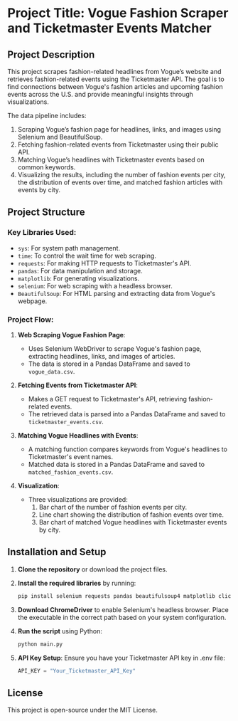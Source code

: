 # Project Title: Vogue Fashion Scraper and Ticketmaster Events Matcher

## Project Description

This project scrapes fashion-related headlines from Vogue’s website and retrieves fashion-related events using the Ticketmaster API. The goal is to find connections between Vogue's fashion articles and upcoming fashion events across the U.S. and provide meaningful insights through visualizations.

The data pipeline includes:
1. Scraping Vogue’s fashion page for headlines, links, and images using Selenium and BeautifulSoup.
2. Fetching fashion-related events from Ticketmaster using their public API.
3. Matching Vogue’s headlines with Ticketmaster events based on common keywords.
4. Visualizing the results, including the number of fashion events per city, the distribution of events over time, and matched fashion articles with events by city.

## Project Structure


### Key Libraries Used:
- `sys`: For system path management.
- `time`: To control the wait time for web scraping.
- `requests`: For making HTTP requests to Ticketmaster's API.
- `pandas`: For data manipulation and storage.
- `matplotlib`: For generating visualizations.
- `selenium`: For web scraping with a headless browser.
- `BeautifulSoup`: For HTML parsing and extracting data from Vogue's webpage.

### Project Flow:
1. **Web Scraping Vogue Fashion Page**:
   - Uses Selenium WebDriver to scrape Vogue's fashion page, extracting headlines, links, and images of articles.
   - The data is stored in a Pandas DataFrame and saved to `vogue_data.csv`.

2. **Fetching Events from Ticketmaster API**:
   - Makes a GET request to Ticketmaster's API, retrieving fashion-related events.
   - The retrieved data is parsed into a Pandas DataFrame and saved to `ticketmaster_events.csv`.

3. **Matching Vogue Headlines with Events**:
   - A matching function compares keywords from Vogue's headlines to Ticketmaster's event names.
   - Matched data is stored in a Pandas DataFrame and saved to `matched_fashion_events.csv`.

4. **Visualization**:
   - Three visualizations are provided:
     1. Bar chart of the number of fashion events per city.
     2. Line chart showing the distribution of fashion events over time.
     3. Bar chart of matched Vogue headlines with Ticketmaster events by city.

## Installation and Setup

1. **Clone the repository** or download the project files.
2. **Install the required libraries** by running:
   ```bash
   pip install selenium requests pandas beautifulsoup4 matplotlib clickc
   ```
3. **Download ChromeDriver** to enable Selenium's headless browser. Place the executable in the correct path based on your system configuration.

4. **Run the script** using Python:
   ```bash
   python main.py
   ```

5. **API Key Setup**: Ensure you have your Ticketmaster API key in .env file:
   ```python
   API_KEY = "Your_Ticketmaster_API_Key"
   ```

## License
This project is open-source under the MIT License.




